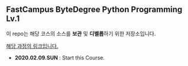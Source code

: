 ## FastCampus ByteDegree Python Programming Lv.1

이 repo는 해당 코스의 소스를 **보관** 및 **디벨롭**하기 위한 저장소입니다.

[해당 과정의 링크입니다.](https://www.fastcampus.co.kr/degree_online_pyweb/)

- **2020.02.09.SUN** :  Start this Course.
